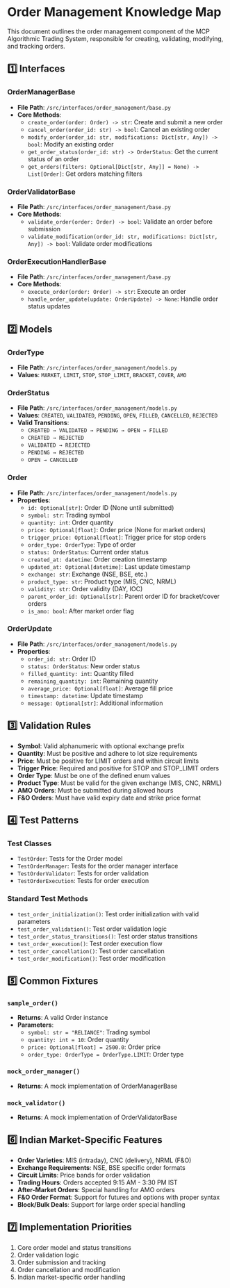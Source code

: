 # Order Management Knowledge Map

This document outlines the order management component of the MCP Algorithmic Trading System, responsible for creating, validating, modifying, and tracking orders.

## 1️⃣ Interfaces

### OrderManagerBase
- **File Path**: `/src/interfaces/order_management/base.py`
- **Core Methods**:
  - `create_order(order: Order) -> str`: Create and submit a new order
  - `cancel_order(order_id: str) -> bool`: Cancel an existing order
  - `modify_order(order_id: str, modifications: Dict[str, Any]) -> bool`: Modify an existing order
  - `get_order_status(order_id: str) -> OrderStatus`: Get the current status of an order
  - `get_orders(filters: Optional[Dict[str, Any]] = None) -> List[Order]`: Get orders matching filters

### OrderValidatorBase
- **File Path**: `/src/interfaces/order_management/base.py`
- **Core Methods**:
  - `validate_order(order: Order) -> bool`: Validate an order before submission
  - `validate_modification(order_id: str, modifications: Dict[str, Any]) -> bool`: Validate order modifications

### OrderExecutionHandlerBase
- **File Path**: `/src/interfaces/order_management/base.py`
- **Core Methods**:
  - `execute_order(order: Order) -> str`: Execute an order
  - `handle_order_update(update: OrderUpdate) -> None`: Handle order status updates

## 2️⃣ Models

### OrderType
- **File Path**: `/src/interfaces/order_management/models.py`
- **Values**: `MARKET`, `LIMIT`, `STOP`, `STOP_LIMIT`, `BRACKET`, `COVER`, `AMO`

### OrderStatus
- **File Path**: `/src/interfaces/order_management/models.py`
- **Values**: `CREATED`, `VALIDATED`, `PENDING`, `OPEN`, `FILLED`, `CANCELLED`, `REJECTED`
- **Valid Transitions**:
  - `CREATED → VALIDATED → PENDING → OPEN → FILLED`
  - `CREATED → REJECTED`
  - `VALIDATED → REJECTED`
  - `PENDING → REJECTED`
  - `OPEN → CANCELLED`

### Order
- **File Path**: `/src/interfaces/order_management/models.py`
- **Properties**:
  - `id: Optional[str]`: Order ID (None until submitted)
  - `symbol: str`: Trading symbol
  - `quantity: int`: Order quantity
  - `price: Optional[float]`: Order price (None for market orders)
  - `trigger_price: Optional[float]`: Trigger price for stop orders
  - `order_type: OrderType`: Type of order
  - `status: OrderStatus`: Current order status
  - `created_at: datetime`: Order creation timestamp
  - `updated_at: Optional[datetime]`: Last update timestamp
  - `exchange: str`: Exchange (NSE, BSE, etc.)
  - `product_type: str`: Product type (MIS, CNC, NRML)
  - `validity: str`: Order validity (DAY, IOC)
  - `parent_order_id: Optional[str]`: Parent order ID for bracket/cover orders
  - `is_amo: bool`: After market order flag

### OrderUpdate
- **File Path**: `/src/interfaces/order_management/models.py`
- **Properties**:
  - `order_id: str`: Order ID
  - `status: OrderStatus`: New order status
  - `filled_quantity: int`: Quantity filled
  - `remaining_quantity: int`: Remaining quantity
  - `average_price: Optional[float]`: Average fill price
  - `timestamp: datetime`: Update timestamp
  - `message: Optional[str]`: Additional information

## 3️⃣ Validation Rules

- **Symbol**: Valid alphanumeric with optional exchange prefix
- **Quantity**: Must be positive and adhere to lot size requirements
- **Price**: Must be positive for LIMIT orders and within circuit limits
- **Trigger Price**: Required and positive for STOP and STOP_LIMIT orders
- **Order Type**: Must be one of the defined enum values
- **Product Type**: Must be valid for the given exchange (MIS, CNC, NRML)
- **AMO Orders**: Must be submitted during allowed hours
- **F&O Orders**: Must have valid expiry date and strike price format

## 4️⃣ Test Patterns

### Test Classes
- `TestOrder`: Tests for the Order model
- `TestOrderManager`: Tests for the order manager interface
- `TestOrderValidator`: Tests for order validation
- `TestOrderExecution`: Tests for order execution

### Standard Test Methods
- `test_order_initialization()`: Test order initialization with valid parameters
- `test_order_validation()`: Test order validation logic
- `test_order_status_transitions()`: Test order status transitions
- `test_order_execution()`: Test order execution flow
- `test_order_cancellation()`: Test order cancellation
- `test_order_modification()`: Test order modification

## 5️⃣ Common Fixtures

### `sample_order()`
- **Returns**: A valid Order instance
- **Parameters**:
  - `symbol: str = "RELIANCE"`: Trading symbol
  - `quantity: int = 10`: Order quantity
  - `price: Optional[float] = 2500.0`: Order price
  - `order_type: OrderType = OrderType.LIMIT`: Order type

### `mock_order_manager()`
- **Returns**: A mock implementation of OrderManagerBase

### `mock_validator()`
- **Returns**: A mock implementation of OrderValidatorBase

## 6️⃣ Indian Market-Specific Features

- **Order Varieties**: MIS (intraday), CNC (delivery), NRML (F&O)
- **Exchange Requirements**: NSE, BSE specific order formats
- **Circuit Limits**: Price bands for order validation
- **Trading Hours**: Orders accepted 9:15 AM - 3:30 PM IST
- **After-Market Orders**: Special handling for AMO orders
- **F&O Order Format**: Support for futures and options with proper syntax
- **Block/Bulk Deals**: Support for large order special handling

## 7️⃣ Implementation Priorities

1. Core order model and status transitions
2. Order validation logic
3. Order submission and tracking
4. Order cancellation and modification
5. Indian market-specific order handling
